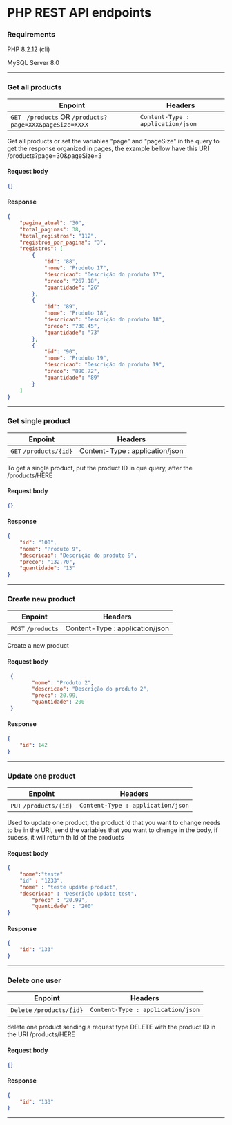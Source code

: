 

# PHP REST API endpoints 
### Requirements

PHP 8.2.12 (cli)

MySQL Server 8.0

---

### Get all products

| Enpoint | Headers                    |
| ------------- | ------------------------------ |
| `GET`  ` /products`  OR `/products?page=XXX&pageSize=XXXX`      | `Content-Type : application/json`    |    	

Get all products or set the variables "page" and "pageSize" in the query to get the response organized in pages, the example bellow have this URI /products?page=30&pageSize=3

#### Request body

```json
{}
```
#### Response
```json
{
	"pagina_atual": "30",
	"total_paginas": 38,
	"total_registros": "112",
	"registros_por_pagina": "3",
	"registros": [
		{
			"id": "88",
			"nome": "Produto 17",
			"descricao": "Descrição do produto 17",
			"preco": "267.18",
			"quantidade": "26"
		},
		{
			"id": "89",
			"nome": "Produto 18",
			"descricao": "Descrição do produto 18",
			"preco": "738.45",
			"quantidade": "73"
		},
		{
			"id": "90",
			"nome": "Produto 19",
			"descricao": "Descrição do produto 19",
			"preco": "890.72",
			"quantidade": "89"
		}
	]
}
```
---

### Get single product

| Enpoint | Headers                    |
| ------------- | ------------------------------ |
| `GET`  `/products/{id}`    | Content-Type : application/json    | 

To get a single product, put the product ID in que query, after the /products/HERE

#### Request body

```json
{}
```
#### Response
```json
{
	"id": "100",
	"nome": "Produto 9",
	"descricao": "Descrição do produto 9",
	"preco": "132.70",
	"quantidade": "13"
}
```
---

### Create new product

| Enpoint | Headers                    | 
| ------------- | ------------------------------ |
| `POST` `/products`      | Content-Type : application/json   |    	

Create a new product 

#### Request body

```json
 {
        "nome": "Produto 2",
        "descricao": "Descrição do produto 2",
        "preco": 20.99,
        "quantidade": 200
 }
```
#### Response
```json
{
	"id": 142
}
```
---

### Update one product

| Enpoint | Headers                    | 
| ------------- | ------------------------------ |
| `PUT` `/products/{id}`      | `Content-Type : application/json`   | 

Used to update one product, the product Id that you want to change needs to be in the URI, send the variables that you want to chenge in the body, if sucess, it will return th Id of the products

#### Request body

```json
{
	"nome":"teste"
	"id" : "1233",
	"nome" : "teste update product",
	"descricao" : "Descrição update test",
        "preco" : "20.99",
        "quantidade" : "200"
}
```
#### Response
```json
{
	"id": "133"
}
```
---

### Delete one user

| Enpoint | Headers                    |
| ------------- | ------------------------------ |
| `Delete` `/products/{id}`| `Content-Type : application/json`|

delete one product sending a request type DELETE with the product ID in the URI /products/HERE

#### Request body

```json
{}
```
#### Response
```json
{
	"id": "133"
}
```
---
